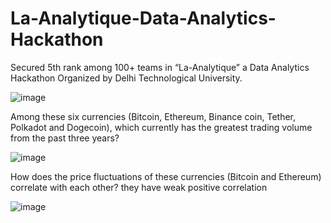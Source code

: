 # La-Analytique-Data-Analytics-Hackathon
 Secured 5th rank among 100+ teams in “La-Analytique” a Data Analytics Hackathon Organized by Delhi Technological University.


![image](https://user-images.githubusercontent.com/78015090/176076162-7bf9df02-d827-4541-b4e1-9869d1fd49a9.png)


Among these six currencies (Bitcoin, Ethereum, Binance coin, Tether, Polkadot and Dogecoin), which currently has the greatest trading volume from the past three years?

![image](https://user-images.githubusercontent.com/78015090/176076185-5ad03483-d8bf-4925-b3a9-3c38836189b3.png)


How does the price fluctuations of these currencies (Bitcoin and Ethereum) correlate with each other? they have weak positive correlation

![image](https://user-images.githubusercontent.com/78015090/176076453-1f2dea84-97bb-4918-aec3-ffdff1b400bc.png)

